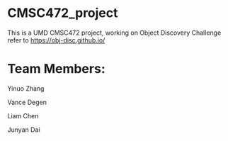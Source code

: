 # CMSC472_project
This is a UMD CMSC472 project, working on Object Discovery Challenge refer to https://obj-disc.github.io/

# Team Members:
Yinuo Zhang

Vance Degen

Liam Chen

Junyan Dai
